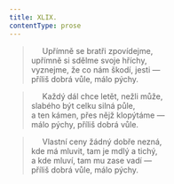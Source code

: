 ```yaml
---
title: XLIX.
contentType: prose
---
```


>      Upřímně se bratři zpovídejme,  
> upřímně si sdělme svoje hříchy,  
> vyznejme, že co nám škodí, jesti —  
> příliš dobrá vůle, málo pýchy.

>      Každý dál chce letět, nežli může,  
> slabého být celku silná půle,  
> a ten kámen, přes nějž klopýtáme —  
> málo pýchy, příliš dobrá vůle.

>      Vlastní ceny žádný dobře nezná,  
> kde má mluvit, tam je mdlý a tichý,  
> a kde mluví, tam mu zase vadí —  
> příliš dobrá vůle, málo pýchy.
